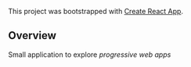 This project was bootstrapped with [Create React App](https://github.com/facebookincubator/create-react-app).

## Overview
Small application to explore _progressive web apps_
